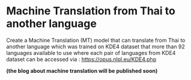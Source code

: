 # Machine Translation from Thai to another language
Create a Machine Translation (MT) model that can translate from Thai to another language which was trained on KDE4 dataset that  more than 92 languages available to use
where each pair of languages from KDE4 dataset can be accessed via : https://opus.nlpl.eu/KDE4.php

<b>(the blog about machine translation will be published soon)</b>

